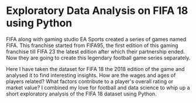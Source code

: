 # Exploratory Data Analysis on FIFA 18 using Python 

FIFA along with gaming studio EA Sports created a series of games named FIFA. This franchise started from FIFA95, the first edition of this gaming franchise till FIFA 23 the latest edition after which their partnership ended. Now they are going to create this legendary football game series separately.

Here I have taken the dataset for FIFA 18 the 2018 edition of the game and analysed it to find interesting insights. How are the wages and ages of players related? What factors contribute to a player's overall rating or market value? I combined my love for football and data science to whip up a short exploratory analysis of the FIFA 18 dataset using Python.
